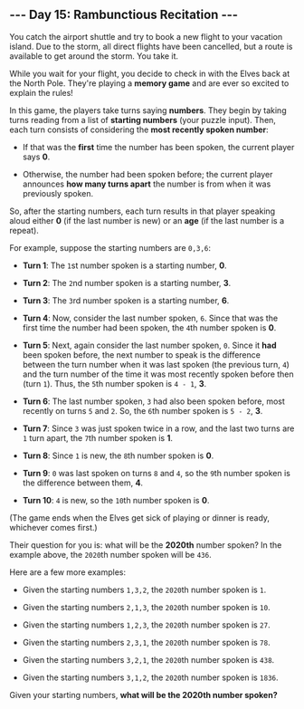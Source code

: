 ## --- Day 15: Rambunctious Recitation ---
You catch the airport shuttle and try to book a new flight to your vacation island. Due to the storm, all direct flights have been cancelled, but a route is available to get around the storm. You take it.
 
While you wait for your flight, you decide to check in with the Elves back at the North Pole. They're playing a **memory game** and are ever so excited<!--- Of course they are. --> to explain the rules!
 
In this game, the players take turns saying **numbers**. They begin by taking turns reading from a list of **starting numbers** (your puzzle input). Then, each turn consists of considering the **most recently spoken number**:
 
 
- If that was the **first** time the number has been spoken, the current player says **0**.
 
- Otherwise, the number had been spoken before; the current player announces **how many turns apart** the number is from when it was previously spoken.
 
 
So, after the starting numbers, each turn results in that player speaking aloud either **0** (if the last number is new) or an **age** (if the last number is a repeat).
 
For example, suppose the starting numbers are `0,3,6`:
 
 
- **Turn 1**: The `1`st number spoken is a starting number, **0**.
 
- **Turn 2**: The `2`nd number spoken is a starting number, **3**.
 
- **Turn 3**: The `3`rd number spoken is a starting number, **6**.
 
- **Turn 4**: Now, consider the last number spoken, `6`. Since that was the first time the number had been spoken, the `4`th number spoken is **0**.
 
- **Turn 5**: Next, again consider the last number spoken, `0`. Since it **had** been spoken before, the next number to speak is the difference between the turn number when it was last spoken (the previous turn, `4`) and the turn number of the time it was most recently spoken before then (turn `1`). Thus, the `5`th number spoken is `4 - 1`, **3**.
 
- **Turn 6**: The last number spoken, `3` had also been spoken before, most recently on turns `5` and `2`. So, the `6`th number spoken is `5 - 2`, **3**.
 
- **Turn 7**: Since `3` was just spoken twice in a row, and the last two turns are `1` turn apart, the `7`th number spoken is **1**.
 
- **Turn 8**: Since `1` is new, the `8`th number spoken is **0**.
 
- **Turn 9**: `0` was last spoken on turns `8` and `4`, so the `9`th number spoken is the difference between them, **4**.
 
- **Turn 10**: `4` is new, so the `10`th number spoken is **0**.
 
 
(The game ends when the Elves get sick of playing or dinner is ready, whichever comes first.)
 
Their question for you is: what will be the **2020th** number spoken? In the example above, the `2020`th number spoken will be `436`.
 
Here are a few more examples:
 
 
- Given the starting numbers `1,3,2`, the `2020`th number spoken is `1`.
 
- Given the starting numbers `2,1,3`, the `2020`th number spoken is `10`.
 
- Given the starting numbers `1,2,3`, the `2020`th number spoken is `27`.
 
- Given the starting numbers `2,3,1`, the `2020`th number spoken is `78`.
 
- Given the starting numbers `3,2,1`, the `2020`th number spoken is `438`.
 
- Given the starting numbers `3,1,2`, the `2020`th number spoken is `1836`.
 
 
Given your starting numbers, **what will be the 2020th number spoken?**
 